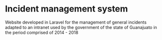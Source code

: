 # Incident management system

Website developed in Laravel for the management of general incidents adapted to an intranet used by the government of the state of Guanajuato in the period comprised of 2014 - 2018
